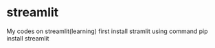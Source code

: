 # streamlit
My codes on streamlit(learning)
first install stramlit using command pip install streamlit 
